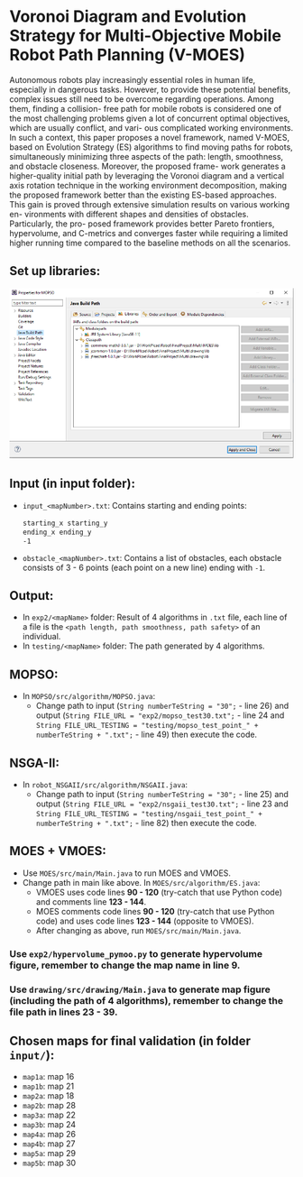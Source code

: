 # Voronoi Diagram and Evolution Strategy for Multi-Objective Mobile Robot Path Planning (V-MOES)
Autonomous robots play increasingly essential roles in human life, especially in
dangerous tasks. However, to provide these potential benefits, complex issues
still need to be overcome regarding operations. Among them, finding a collision-
free path for mobile robots is considered one of the most challenging problems
given a lot of concurrent optimal objectives, which are usually conflict, and vari-
ous complicated working environments. In such a context, this paper proposes a
novel framework, named V-MOES, based on Evolution Strategy (ES) algorithms
to find moving paths for robots, simultaneously minimizing three aspects of the
path: length, smoothness, and obstacle closeness. Moreover, the proposed frame-
work generates a higher-quality initial path by leveraging the Voronoi diagram
and a vertical axis rotation technique in the working environment decomposition,
making the proposed framework better than the existing ES-based approaches.
This gain is proved through extensive simulation results on various working en-
vironments with different shapes and densities of obstacles. Particularly, the pro-
posed framework provides better Pareto frontiers, hypervolume, and C-metrics
and converges faster while requiring a limited higher running time compared to
the baseline methods on all the scenarios.

## Set up libraries:
![Libraries](readme.PNG)

## Input (in input folder):
- `input_<mapNumber>.txt`: Contains starting and ending points:
    ```
    starting_x starting_y
    ending_x ending_y
    -1
    ```
- `obstacle_<mapNumber>.txt`: Contains a list of obstacles, each obstacle consists of 3 - 6 points (each point on a new line) ending with `-1`.

## Output:
- In `exp2/<mapName>` folder: Result of 4 algorithms in `.txt` file, each line of a file is the `<path length, path smoothness, path safety>` of an individual.
- In `testing/<mapName>` folder: The path generated by 4 algorithms.

## MOPSO:
- In `MOPSO/src/algorithm/MOPSO.java`:
  - Change path to input (`String numberTeString = "30";` - line 26) 
  and output (`String FILE_URL = "exp2/mopso_test30.txt";` - line 24 and `String FILE_URL_TESTING = "testing/mopso_test_point_" + numberTeString + ".txt";` - line 49) 
  then execute the code. 

## NSGA-II:
- In `robot_NSGAII/src/algorithm/NSGAII.java`:
    - Change path to input (`String numberTeString = "30";` - line 25) 
    and output (`String FILE_URL = "exp2/nsgaii_test30.txt";` - line 23 and `String FILE_URL_TESTING = "testing/nsgaii_test_point_" + numberTeString + ".txt";` - line 82) 
    then execute the code.

## MOES + VMOES: 
- Use `MOES/src/main/Main.java` to run MOES and VMOES.
- Change path in main like above. In `MOES/src/algorithm/ES.java`:
    - VMOES uses code lines **90 - 120** (try-catch that use Python code) and comments line **123 - 144**.
    - MOES comments code lines **90 - 120** (try-catch that use Python code) and uses code lines **123 - 144** (opposite to VMOES).
    - After changing as above, run `MOES/src/main/Main.java`.

### Use `exp2/hypervolume_pymoo.py` to generate hypervolume figure, remember to change the map name in line 9.

### Use `drawing/src/drawing/Main.java` to generate map figure (including the path of 4 algorithms), remember to change the file path in lines 23 - 39.

## Chosen maps for final validation (in folder `input/`):
- `map1a`: map 16
- `map1b`: map 21
- `map2a`: map 18
- `map2b`: map 28
- `map3a`: map 22
- `map3b`: map 24
- `map4a`: map 26
- `map4b`: map 27
- `map5a`: map 29
- `map5b`: map 30
